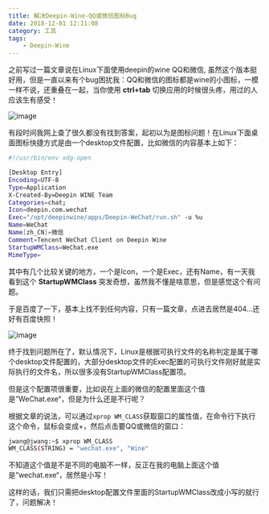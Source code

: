 ```yaml
---
title: 解决Deepin-Wine-QQ或微信图标Bug
date: 2018-12-01 12:11:08
category: 工具
tags: 
    - Deepin-Wine
---
```


之前写过一篇文章说在Linux下面使用deepin的wine QQ和微信, 虽然这个版本挺好用，但是一直以来有个bug困扰我：QQ和微信的图标都是wine的小图标，一模一样不说，还重叠在一起，当你使用 **ctrl+tab** 切换应用的时候很头疼，用过的人应该生有感受！

![image](http://upload-images.jianshu.io/upload_images/3571187-9b36a691ddfe0a8b.jpg?imageMogr2/auto-orient/strip%7CimageView2/2/w/1240)

<!--more-->

有段时间我网上查了很久都没有找到答案，起初以为是图标问题！在Linux下面桌面图标快捷方式是由一个desktop文件配置，比如微信的内容基本上如下：
```bash
#!/usr/bin/env xdg-open

[Desktop Entry]
Encoding=UTF-8
Type=Application
X-Created-By=Deepin WINE Team
Categories=chat;
Icon=deepin.com.wechat
Exec="/opt/deepinwine/apps/Deepin-WeChat/run.sh" -u %u
Name=WeChat
Name[zh_CN]=微信
Comment=Tencent WeChat Client on Deepin Wine
StartupWMClass=WeChat.exe
MimeType=
```
其中有几个比较关键的地方，一个是Icon，一个是Exec，还有Name，有一天我看到这个 **StartupWMClass** 突发奇想，虽然我不懂是啥意思，但是感觉这个有问题。

于是百度了一下，基本上找不到任何内容，只有一篇文章，点进去居然是404...还好有百度快照！

![image](http://upload-images.jianshu.io/upload_images/3571187-65b3cf68d42da7b5.jpg?imageMogr2/auto-orient/strip%7CimageView2/2/w/1240)

终于找到问题所在了，默认情况下，Linux是根据可执行文件的名称判定是属于哪个desktop文件配置的，大部分desktop文件的Exec配置的可执行文件刚好就是实际执行的文件名，所以很多没有StartupWMClass配置项。

但是这个配置项很重要，比如说在上面的微信的配置里面这个值是”WeChat.exe“，但是为什么还是不行呢？

根据文章的说法，可以通过```xprop WM_CLASS```获取窗口的属性值，在命令行下执行这个命令，鼠标会变成+，然后点击要QQ或微信的窗口：
```bash
jwang@jwang:~$ xprop WM_CLASS
WM_CLASS(STRING) = "wechat.exe", "Wine"
```
不知道这个值是不是不同的电脑不一样，反正在我的电脑上面这个值是”wechat.exe“，居然是小写！

这样的话，我们只需把desktop配置文件里面的StartupWMClass改成小写的就行了，问题解决！
